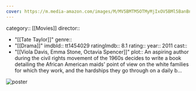 ```yaml
---
cover: https://m.media-amazon.com/images/M/MV5BMTM5OTMyMjIxOV5BMl5BanBnXkFtZTcwNzU4MjIwNQ@@._V1_SX300.jpg
---
```


category:: [[Movies]]
director:: 
  - "[[Tate Taylor]]"
genre:: 
  - "[[Drama]]"
imdbId:: tt1454029
ratingImdb:: 8.1
rating::
year:: 2011
cast:: 
  - "[[Viola Davis, Emma Stone, Octavia Spencer]]"
plot:: An aspiring author during the civil rights movement of the 1960s decides to write a book detailing the African American maids' point of view on the white families for which they work, and the hardships they go through on a daily b...

![poster](https://m.media-amazon.com/images/M/MV5BMTM5OTMyMjIxOV5BMl5BanBnXkFtZTcwNzU4MjIwNQ@@._V1_SX300.jpg)
